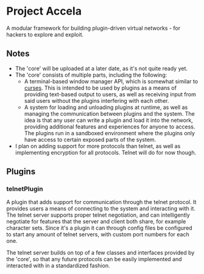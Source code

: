 # Project Accela
A modular framework for building plugin-driven virtual networks - for hackers to explore and exploit.

## Notes
* The 'core' will be uploaded at a later date, as it's not quite ready yet.
* The 'core' consists of multiple parts, including the following:
  * A terminal-based window manager API, which is somewhat similar to [curses](https://en.wikipedia.org/wiki/Curses_(programming_library)). 
  This is intended to be used by plugins as a means of providing text-based output to users, 
  as well as receiving input from said users without the plugins interfering with each other.
  * A system for loading and unloading plugins at runtime,
  as well as managing the communication between plugins and the system.
  The idea is that any user can write a plugin and load it into the network, 
  providing additional features and experiences for anyone to access. 
  The plugins run in a sandboxed environment where the plugins only have access 
  to certain exposed parts of the system.
* I plan on adding support for more protocols than telnet, 
as well as implementing encryption for all protocols. Telnet will do for now though.

## Plugins
### telnetPlugin
A plugin that adds support for communication through the telnet protocol.
It provides users a means of connecting to the system and interacting with it.
The telnet server supports proper telnet negotiation, and can intelligently negotiate 
for features that the server and client both share, for example character sets. 
Since it's a plugin it can through config files be configured to start any amount of telnet servers, with custom port numbers for each one.

The telnet server builds on top of a few classes and interfaces provided by the 'core', 
so that any future protocols can be easily implemented and interacted with in a standardized fashion.
